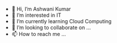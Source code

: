 - 👋 Hi, I’m Ashwani Kumar
- 👀 I’m interested in IT
- 🌱 I’m currently learning Cloud Computing
- 💞️ I’m looking to collaborate on ...
- 📫 How to reach me ...

<!---
PasrichaAK/PasrichaAK is a ✨ special ✨ repository because its `README.md` (this file) appears on your GitHub profile.
You can click the Preview link to take a look at your changes.
--->
